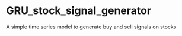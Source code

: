 # GRU_stock_signal_generator
A simple time series model to generate buy and sell signals on stocks 
